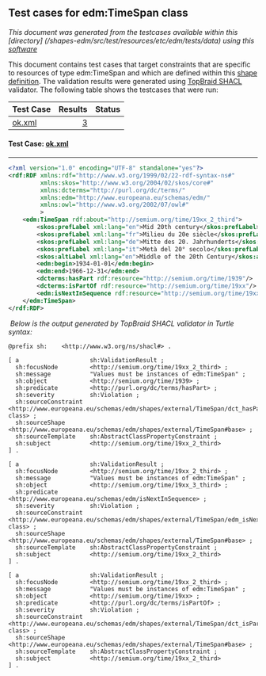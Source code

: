 
## Test cases for edm:TimeSpan class
_This document was generated from the testcases available within this [directory] (/shapes-edm/src/test/resources/etc/edm/tests/data) using this [software](/shapes-doc)_

This document contains test cases that target constraints that are specific to resources of type edm:TimeSpan and which are defined within this [shape definition](/shapes-edm/doc/shapes/TimeSpan.md). The validation results were generated using [TopBraid SHACL](http://github.com/TopQuadrant/shacl) validator.  The following table shows the testcases that were run:

| Test Case | Results | Status |
| :--- | ---: | :--: |
| [ok.xml](#ok_data) | [3](#ok_result) |  |

#### Test Case: <a id="ok_data" target="_blank" href="/shapes-edm/src/test/resources/etc/edm/tests/data/timespan/ok.xml">ok.xml</a>
------

```XML
<?xml version="1.0" encoding="UTF-8" standalone="yes"?>
<rdf:RDF xmlns:rdf="http://www.w3.org/1999/02/22-rdf-syntax-ns#"
         xmlns:skos="http://www.w3.org/2004/02/skos/core#"
         xmlns:dcterms="http://purl.org/dc/terms/"
         xmlns:edm="http://www.europeana.eu/schemas/edm/"
         xmlns:owl="http://www.w3.org/2002/07/owl#"
         >
    <edm:TimeSpan rdf:about="http://semium.org/time/19xx_2_third">
        <skos:prefLabel xml:lang="en">Mid 20th century</skos:prefLabel>
        <skos:prefLabel xml:lang="fr">Milieu du 20e siècle</skos:prefLabel>
        <skos:prefLabel xml:lang="de">Mitte des 20. Jahrhunderts</skos:prefLabel>
        <skos:prefLabel xml:lang="it">Metà del 20° secolo</skos:prefLabel>
        <skos:altLabel xml:lang="en">Middle of the 20th Century</skos:altLabel>
        <edm:begin>1934-01-01</edm:begin>
        <edm:end>1966-12-31</edm:end>
        <dcterms:hasPart rdf:resource="http://semium.org/time/1939"/>
        <dcterms:isPartOf rdf:resource="http://semium.org/time/19xx"/>
        <edm:isNextInSequence rdf:resource="http://semium.org/time/19xx_3_third"/>
    </edm:TimeSpan>
</rdf:RDF>
```
<a id="ok_result">&nbsp;</a>_Below is the output generated by TopBraid SHACL validator in Turtle syntax:_

```
@prefix sh:    <http://www.w3.org/ns/shacl#> .

[ a                    sh:ValidationResult ;
  sh:focusNode         <http://semium.org/time/19xx_2_third> ;
  sh:message           "Values must be instances of edm:TimeSpan" ;
  sh:object            <http://semium.org/time/1939> ;
  sh:predicate         <http://purl.org/dc/terms/hasPart> ;
  sh:severity          sh:Violation ;
  sh:sourceConstraint  <http://www.europeana.eu/schemas/edm/shapes/external/TimeSpan/dct_hasPart#range-class> ;
  sh:sourceShape       <http://www.europeana.eu/schemas/edm/shapes/external/TimeSpan#base> ;
  sh:sourceTemplate    sh:AbstractClassPropertyConstraint ;
  sh:subject           <http://semium.org/time/19xx_2_third>
] .

[ a                    sh:ValidationResult ;
  sh:focusNode         <http://semium.org/time/19xx_2_third> ;
  sh:message           "Values must be instances of edm:TimeSpan" ;
  sh:object            <http://semium.org/time/19xx_3_third> ;
  sh:predicate         <http://www.europeana.eu/schemas/edm/isNextInSequence> ;
  sh:severity          sh:Violation ;
  sh:sourceConstraint  <http://www.europeana.eu/schemas/edm/shapes/external/TimeSpan/edm_isNextInSequence#range-class> ;
  sh:sourceShape       <http://www.europeana.eu/schemas/edm/shapes/external/TimeSpan#base> ;
  sh:sourceTemplate    sh:AbstractClassPropertyConstraint ;
  sh:subject           <http://semium.org/time/19xx_2_third>
] .

[ a                    sh:ValidationResult ;
  sh:focusNode         <http://semium.org/time/19xx_2_third> ;
  sh:message           "Values must be instances of edm:TimeSpan" ;
  sh:object            <http://semium.org/time/19xx> ;
  sh:predicate         <http://purl.org/dc/terms/isPartOf> ;
  sh:severity          sh:Violation ;
  sh:sourceConstraint  <http://www.europeana.eu/schemas/edm/shapes/external/TimeSpan/dct_isPartOf#range-class> ;
  sh:sourceShape       <http://www.europeana.eu/schemas/edm/shapes/external/TimeSpan#base> ;
  sh:sourceTemplate    sh:AbstractClassPropertyConstraint ;
  sh:subject           <http://semium.org/time/19xx_2_third>
] .
```

